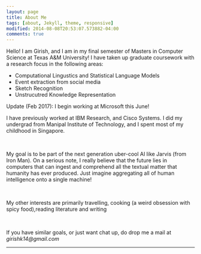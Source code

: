 ```yaml
---
layout: page
title: About Me
tags: [about, Jekyll, theme, responsive]
modified: 2014-08-08T20:53:07.573882-04:00
comments: true
---
```



Hello! I am Girish, and I am in my final semester of Masters in Computer Science at Texas A&M University! I have taken up graduate coursework with a research focus in the following areas:
<ul>
<li>Computational Lingustics and Statistical Language Models</li>
<li>Event extraction from social media</li>
<li>Sketch Recognition</li>
<li>Unstrucutred Knowledge Representation</li>
</ul>

<p>Update (Feb 2017):  I begin working at Microsoft this June! </p>
<p>I have previously worked at IBM Research, and Cisco Systems. I did my undergrad from Manipal Institute of Technology, and I spent most of my childhood in Singapore.</p>
<br>
<p>My goal is to be part of the next generation uber-cool AI like Jarvis (from Iron Man). On a serious note, I really believe that the future lies in computers that can ingest and comprehend all the textual matter that humanity has ever produced. Just imagine aggregating all of human intelligence onto a single machine! </p>
<br>

<p>My other interests are primarily travelling, cooking (a weird obsession with spicy food),reading literature and writing</p> 
<br>
<p>If you have similar goals, or just want chat up, do drop me a mail at <i>girishk14@gmail.com</i></p>

<hr>
